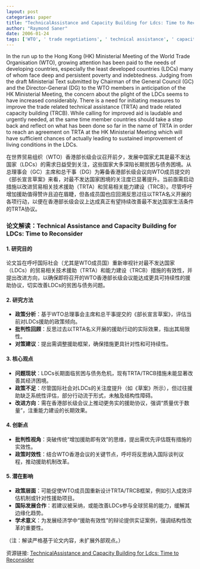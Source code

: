 ```yaml
---
layout: post
categories: paper
title: "TechnicalAssistance and Capacity Building for Ldcs: Time to Reconsider"
author: "Raymond Saner"
date: 2006-01-24
tags: ['WTO', ' trade negotiations', ' technical assistance', ' capacity building', ' Doha Round', ' LDCs']
---
```


In the run up to the Hong Kong (HK) Ministerial Meeting of the World Trade Organisation (WTO), growing attention has been paid to the needs of developing countries, especially the least developed countries (LDCs) many of whom face deep and persistent poverty and indebtedness. Judging from the draft Ministerial Text submitted by Chairman of the General Council (GC) and the Director-General (DG) to the WTO members in anticipation of the HK Ministerial Meeting, the concern about the plight of the LDCs seems to have increased considerably. There is a need for initiating measures to improve the trade related technical assistance (TRTA) and trade related capacity building (TRCB). While calling for improved aid is laudable and urgently needed, at the same time member countries should take a step back and reflect on what has been done so far in the name of TRTA in order to reach an agreement on TRTA at the HK Ministerial Meeting which will have sufficient chances of actually leading to sustained improvement of living conditions in the LDCs.

在世界贸易组织（WTO）香港部长级会议召开前夕，发展中国家尤其是最不发达国家（LDCs）的需求日益受到关注，这些国家大多深陷长期贫困与债务困境。从总理事会（GC）主席和总干事（DG）为筹备香港部长级会议向WTO成员提交的《部长宣言草案》来看，对最不发达国家困境的关注度已显著提升。当前亟需启动措施以改进贸易相关技术援助（TRTA）和贸易相关能力建设（TRCB）。尽管呼吁增加援助值得赞许且迫在眉睫，但各成员国也应回溯反思过往以TRTA名义开展的各项行动，以便在香港部长级会议上达成真正有望持续改善最不发达国家生活条件的TRTA协议。

### **论文解读：Technical Assistance and Capacity Building for LDCs: Time to Reconsider**  

#### **1. 研究目的**  
论文旨在呼吁国际社会（尤其是WTO成员国）重新审视针对最不发达国家（LDCs）的贸易相关技术援助（TRTA）和能力建设（TRCB）措施的有效性，并提出改进方向，以确保即将召开的WTO香港部长级会议能达成更具可持续性的援助协议，切实改善LDCs的贫困与债务问题。  

#### **2. 研究方法**  
- **政策分析**：基于WTO总理事会主席和总干事提交的《部长宣言草案》，评估当前对LDCs援助的政策倾向。  
- **批判性回顾**：反思过去以TRTA名义开展的援助行动的实际效果，指出其局限性。  
- **对策建议**：提出需调整援助框架，确保措施更具针对性和可持续性。  

#### **3. 核心观点**  
- **问题现状**：LDCs长期面临贫困与债务危机，现有TRTA/TRCB措施未能显著改善其经济困境。  
- **政策不足**：尽管国际社会对LDCs的关注度提升（如《草案》所示），但过往援助缺乏系统性评估，部分行动流于形式，未触及结构性障碍。  
- **改进方向**：需在香港部长级会议上推动更务实的援助协议，强调“质量优于数量”，注重能力建设的长期效果。  

#### **4. 创新点**  
- **批判性视角**：突破传统“增加援助即有效”的思维，提出需优先评估既有措施的实效性。  
- **政策时效性**：结合WTO香港会议的关键节点，呼吁将反思纳入国际谈判议程，推动援助机制改革。  

#### **5. 潜在影响**  
- **政策层面**：可能促使WTO成员国重新设计TRTA/TRCB框架，例如引入成效评估机制或针对性援助项目。  
- **国际发展合作**：若建议被采纳，或能改善LDCs参与全球贸易的能力，缓解其边缘化趋势。  
- **学术意义**：为发展经济学中“援助有效性”的辩论提供实证案例，强调结构性改革的重要性。  

（注：解读严格基于论文内容，未扩展外部观点。）

资源链接: [TechnicalAssistance and Capacity Building for Ldcs: Time to Reconsider](https://papers.ssrn.com/sol3/papers.cfm?abstract_id=877069)
